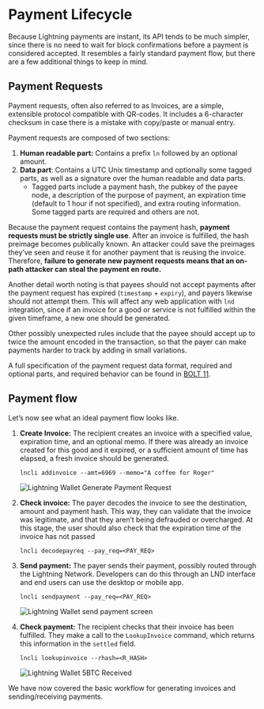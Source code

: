 # Payment Lifecycle

Because Lightning payments are instant, its API tends to be much simpler, since there is no need to wait for block confirmations before a payment is considered accepted. It resembles a fairly standard payment flow, but there are a few additional things to keep in mind.

## **Payment Requests**

Payment requests, often also referred to as Invoices, are a simple, extensible protocol compatible with QR-codes. It includes a 6-character checksum in case there is a mistake with copy/paste or manual entry.

Payment requests are composed of two sections:

1. **Human readable part:** Contains a prefix `ln` followed by an optional amount.
2. **Data part**: Contains a UTC Unix timestamp and optionally some tagged parts, as well as a signature over the human readable and data parts.
   * Tagged parts include a payment hash, the pubkey of the payee node, a description of the purpose of payment, an expiration time \(default to 1 hour if not specified\), and extra routing information. Some tagged parts are required and others are not.

Because the payment request contains the payment hash, **payment requests must be strictly single use**. After an invoice is fulfilled, the hash preimage becomes publically known. An attacker could save the preimages they’ve seen and reuse it for another payment that is reusing the invoice. Therefore, **failure to generate new payment requests means that an on-path attacker can steal the payment en route.**

Another detail worth noting is that payees should not accept payments after the payment request has expired \(`timestamp` + `expiry`\), and payers likewise should not attempt them. This will affect any web application with `lnd` integration, since if an invoice for a good or service is not fulfilled within the given timeframe, a new one should be generated.

Other possibly unexpected rules include that the payee should accept up to twice the amount encoded in the transaction, so that the payer can make payments harder to track by adding in small variations.

A full specification of the payment request data format, required and optional parts, and required behavior can be found in [BOLT 11](https://github.com/lightningnetwork/lightning-rfc/blob/master/11-payment-encoding.md).

## **Payment flow**

Let’s now see what an ideal payment flow looks like.

1. **Create Invoice:** The recipient creates an invoice with a specified value, expiration time, and an optional memo. If there was already an invoice created for this good and it expired, or a sufficient amount of time has elapsed, a fresh invoice should be generated.

   ```text
   lncli addinvoice --amt=6969 --memo="A coffee for Roger"
   ```

   ![Lightning Wallet Generate Payment Request](https://i.imgur.com/1xYB9Yq.png)

2. **Check invoice:** The payer decodes the invoice to see the destination, amount and payment hash. This way, they can validate that the invoice was legitimate, and that they aren’t being defrauded or overcharged. At this stage, the user should also check that the expiration time of the invoice has not passed

   ```text
   lncli decodepayreq --pay_req=<PAY_REQ>
   ```

3. **Send payment:** The payer sends their payment, possibly routed through the Lightning Network. Developers can do this through an LND interface and end users can use the desktop or mobile app.

   ```text
   lncli sendpayment --pay_req=<PAY_REQ>
   ```

   ![Lightning Wallet send payment screen](https://i.imgur.com/AQMRsZ3.png)

4. **Check payment:** The recipient checks that their invoice has been fulfilled. They make a call to the `LookupInvoice` command, which returns this information in the `settled` field.

   ```text
   lncli lookupinvoice --rhash=<R_HASH>
   ```

   ![Lightning Wallet 5BTC Received](https://i.imgur.com/Yu8EaBf.png)

We have now covered the basic workflow for generating invoices and sending/receiving payments.  


